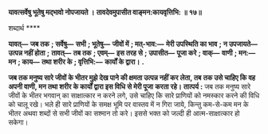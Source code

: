 **यावत्सर्वेषु भूतेषु मद्भावो नोपजायते ।** **तावदेवमुपासीत वाङ्मन:कायवृत्तिभि: ॥ १७॥** 

शब्दार्थ **** 

**यावत्—** **जब तक** **; सर्वेषु—** **सभी** **; भूतेषु—** **जीवों में** **; मत्-भाव:—** **मेरी उपस्थिति का भाव** **; न उपजायते—** **उत्पन्न नहीं होता** **;** **तावत्—** **तब तक** **; एवम्—** **इस तरह से** **; उपासीत—** **पूजा करे** **; वाक्—** **वाणी** **; मन:—** **मन** **; काय—** **तथा शरीर के** **; वृत्तिभि:—** **कार्यों के द्वारा।** **.** 

**जब तक मनुष्य सारे जीवों के भीतर मुझे देख पाने की क्षमता उत्पन्न नहीं कर लेता, तब** **तक उसे चाहिए कि वह अपनी वाणी, मन तथा शरीर के कार्यों द्वारा इस विधि से मेरी पूजा** **करता रहे।** **तात्पर्य :** जब तक मनुष्य सारे जीवों के भीतर भगवान् का साक्षात्कार न करने लगे, उसे चाहिए कि सारे प्राणियों को नमस्कार करने की विधि को चालू रखे। भले ही सारे प्राणियों के समक्ष भूमि पर वास्तव में न गिरा जाये, किन्तु कम-से-कम मन के भीतर अथवा शब्दों से सभी जीवों का सश्मान तो करे। इससे भक्त को जल्दी ही आत्म-साक्षात्कार हो सकेगा।  